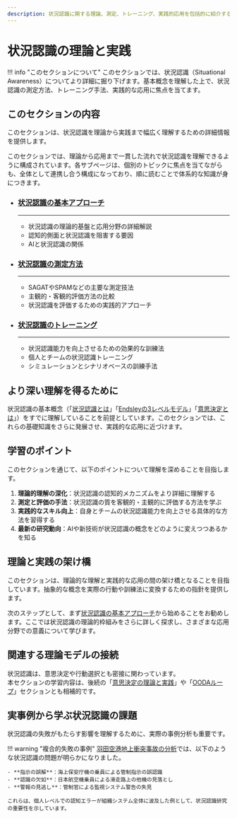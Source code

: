 ```yaml
---
description: 状況認識に関する理論、測定、トレーニング、実践的応用を包括的に紹介するガイドセクションです。
---
```

# 状況認識の理論と実践

!!! info "このセクションについて"
    このセクションでは、状況認識（Situational Awareness）についてより詳細に掘り下げます。基本概念を理解した上で、状況認識の測定方法、トレーニング手法、実践的な応用に焦点を当てます。

## このセクションの内容

このセクションは、状況認識を理論から実践まで幅広く理解するための詳細情報を提供します。

このセクションでは、理論から応用まで一貫した流れで状況認識を理解できるように構成されています。各サブページは、個別のトピックに焦点を当てながらも、全体として連携し合う構成になっており、順に読むことで体系的な知識が身につきます。

<div class="grid cards" markdown>

- ### [状況認識の基本アプローチ](./sa-guide)

    ---

    - 状況認識の理論的基盤と応用分野の詳細解説
    - 認知的側面と状況認識を阻害する要因
    - AIと状況認識の関係

- ### [状況認識の測定方法](./measuring-sa)
    
    ---
    
    - SAGATやSPAMなどの主要な測定技法
    - 主観的・客観的評価方法の比較
    - 状況認識を評価するための実践的アプローチ

- ### [状況認識のトレーニング](./training-sa)
    
    ---
    
    - 状況認識能力を向上させるための効果的な訓練法
    - 個人とチームの状況認識トレーニング
    - シミュレーションとシナリオベースの訓練手法

</div>

## より深い理解を得るために

状況認識の基本概念（「[状況認識とは](../basics/what-is-sa/)」「[Endsleyの3レベルモデル](../basics/endsley-model/)」「[意思決定とは](../basics/decision-making/)」）をすでに理解していることを前提としています。このセクションでは、これらの基礎知識をさらに発展させ、実践的な応用に近づけます。


## 学習のポイント

このセクションを通じて、以下のポイントについて理解を深めることを目指します。

1. **理論的理解の深化**：状況認識の認知的メカニズムをより詳細に理解する
2. **測定と評価の手法**：状況認識の質を客観的・主観的に評価する方法を学ぶ
3. **実践的なスキル向上**：自身とチームの状況認識能力を向上させる具体的な方法を習得する
4. **最新の研究動向**：AIや新技術が状況認識の概念をどのように変えつつあるかを知る

## 理論と実践の架け橋

このセクションは、理論的な理解と実践的な応用の間の架け橋となることを目指しています。抽象的な概念を実際の行動や訓練法に変換するための指針を提供します。
<!-- 
![状況認識の理論から実践へ](../assets/images/theory-to-practice) -->

次のステップとして、まず[状況認識の基本アプローチ](./sa-guide)から始めることをお勧めします。ここでは状況認識の理論的枠組みをさらに詳しく探求し、さまざまな応用分野での意義について学びます。

## 関連する理論モデルの接続

状況認識は、意思決定や行動選択とも密接に関わっています。  
本セクションの学習内容は、後続の「[意思決定の理論と実践](../decision-making-guide/)」や「[OODAループ](../basics/ooda-loop/)」セクションとも相補的です。

## 実事例から学ぶ状況認識の課題

状況認識の失敗がもたらす影響を理解するために、実際の事例分析も重要です。

!!! warning "複合的失敗の事例"
    [羽田空港地上衝突事故の分析](../case-studies/haneda-airport-collision)では、以下のような状況認識の問題が明らかになりました。
    
    - **指示の誤解**：海上保安庁機の乗員による管制指示の誤認識
    - **認識の欠如**：日本航空機乗員による滑走路上の他機の見落とし  
    - **警報の見逃し**：管制官による監視システム警告の失見
    
    これらは、個人レベルでの認知エラーが組織システム全体に波及した例として、状況認識研究の重要性を示しています。